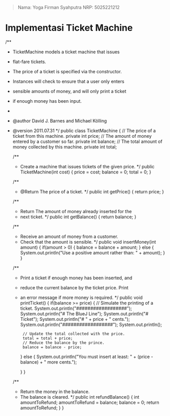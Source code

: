 > Nama: Yoga Firman Syahputra
 NRP: 5025221212

# Implementasi Ticket Machine

/**
 * TicketMachine models a ticket machine that issues
 * flat-fare tickets.
 * The price of a ticket is specified via the constructor.
 * Instances will check to ensure that a user only enters
 * sensible amounts of money, and will only print a ticket
 * if enough money has been input.
 * 
 * @author David J. Barnes and Michael Kölling
 * @version 2011.07.31
 */
public class TicketMachine
{
    // The price of a ticket from this machine.
    private int price;
    // The amount of money entered by a customer so far.
    private int balance;
    // The total amount of money collected by this machine.
    private int total;

    /**
     * Create a machine that issues tickets of the given price.
     */
    public TicketMachine(int cost)
    {
        price = cost;
        balance = 0;
        total = 0;
    }

    /**
     * @Return The price of a ticket.
     */
    public int getPrice()
    {
        return price;
    }

    /**
     * Return The amount of money already inserted for the
     * next ticket.
     */
    public int getBalance()
    {
        return balance;
    }

    /**
     * Receive an amount of money from a customer.
     * Check that the amount is sensible.
     */
    public void insertMoney(int amount)
    {
        if(amount > 0) {
            balance = balance + amount;
        }
        else {
            System.out.println("Use a positive amount rather than: " +
                               amount);
        }
    }

    /**
     * Print a ticket if enough money has been inserted, and
     * reduce the current balance by the ticket price. Print
     * an error message if more money is required.
     */
    public void printTicket()
    {
        if(balance >= price) {
            // Simulate the printing of a ticket.
            System.out.println("##################");
            System.out.println("# The BlueJ Line");
            System.out.println("# Ticket");
            System.out.println("# " + price + " cents.");
            System.out.println("##################");
            System.out.println();

            // Update the total collected with the price.
            total = total + price;
            // Reduce the balance by the prince.
            balance = balance - price;
        }
        else {
            System.out.println("You must insert at least: " +
                               (price - balance) + " more cents.");
                    
        }
    }

    /**
     * Return the money in the balance.
     * The balance is cleared.
     */
    public int refundBalance()
    {
        int amountToRefund;
        amountToRefund = balance;
        balance = 0;
        return amountToRefund;
    }
}
